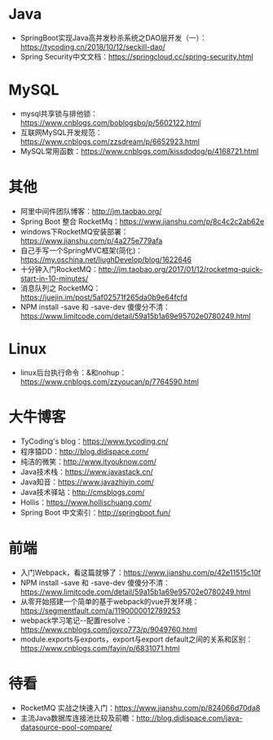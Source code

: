 # Java
- SpringBoot实现Java高并发秒杀系统之DAO层开发（一）：https://tycoding.cn/2018/10/12/seckill-dao/
- Spring Security中文文档：https://springcloud.cc/spring-security.html

# MySQL
- mysql共享锁与排他锁：https://www.cnblogs.com/boblogsbo/p/5602122.html
- 互联网MySQL开发规范：https://www.cnblogs.com/zzsdream/p/6652923.html
- MySQL常用函数：https://www.cnblogs.com/kissdodog/p/4168721.html

# 其他
- 阿里中间件团队博客：http://jm.taobao.org/
- Spring Boot 整合 RocketMq：https://www.jianshu.com/p/8c4c2c2ab62e
- windows下RocketMQ安装部署：https://www.jianshu.com/p/4a275e779afa
- 自己手写一个SpringMVC框架(简化)：https://my.oschina.net/liughDevelop/blog/1622646
- 十分钟入门RocketMQ：http://jm.taobao.org/2017/01/12/rocketmq-quick-start-in-10-minutes/
- 消息队列之 RocketMQ：https://juejin.im/post/5af02571f265da0b9e64fcfd
- NPM install -save 和 -save-dev 傻傻分不清：https://www.limitcode.com/detail/59a15b1a69e95702e0780249.html

# Linux
- linux后台执行命令：&和nohup：https://www.cnblogs.com/zzyoucan/p/7764590.html

# 大牛博客
- TyCoding's blog：https://www.tycoding.cn/
- 程序猿DD：http://blog.didispace.com/
- 纯洁的微笑：http://www.ityouknow.com/
- Java技术栈：https://www.javastack.cn/
- Java知音：https://www.javazhiyin.com/
- Java技术驿站：http://cmsblogs.com/
- Hollis：https://www.hollischuang.com/
- Spring Boot 中文索引：http://springboot.fun/

# 前端
- 入门Webpack，看这篇就够了：https://www.jianshu.com/p/42e11515c10f
- NPM install -save 和 -save-dev 傻傻分不清：https://www.limitcode.com/detail/59a15b1a69e95702e0780249.html
- 从零开始搭建一个简单的基于webpack的vue开发环境：https://segmentfault.com/a/1190000012789253
- webpack学习笔记--配置resolve：https://www.cnblogs.com/joyco773/p/9049760.html
- module.exports与exports，export与export default之间的关系和区别：https://www.cnblogs.com/fayin/p/6831071.html

# 待看
- RocketMQ 实战之快速入门：https://www.jianshu.com/p/824066d70da8
- 主流Java数据库连接池比较及前瞻：http://blog.didispace.com/java-datasource-pool-compare/
